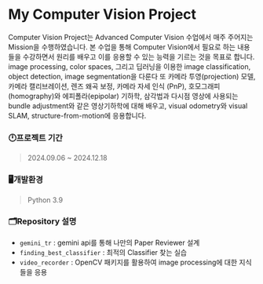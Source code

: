 # My Computer Vision Project
Computer Vision Project는 Advanced Computer Vision 수업에서 매주 주어지는 Mission을 수행하였습니다. 본 수업을 통해 Computer Vision에서 필요로 하는 내용들을 수강하면서 원리를 배우고 이를 응용할 수 있는 능력을 기르는 것을 목표로 합니다.  image processing, color spaces, 그리고 딥러닝을 이용한 image classification, object detection, image segmentation을 다룬다 또 카메라 투영(projection) 모델, 카메라 캘리브레이션, 렌즈 왜곡 보정, 카메라 자세 인식 (PnP), 호모그래피(homography)와 에피폴라(epipolar) 기하학, 삼각법과 다시점 영상에 사용되는 bundle adjustment와 같은 영상기하학에 대해 배우고, visual odometry와 visual SLAM, structure-from-motion에 응용합니다.

### 🕛프로젝트 기간
> 2024.09.06 ~ 2024.12.18

### 🖥️개발환경
> Python 3.9

### 🗂️Repository 설명
- `gemini_tr` : gemini api를 통해 나만의 Paper Reviewer 설계
- `finding_best_classifier` : 최적의 Classifier 찾는 실습
- `video_recorder` : OpenCV 패키지를 활용하여 image processing에 대한 지식들을 응용

